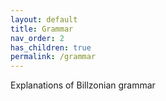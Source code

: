 ```yaml
---
layout: default
title: Grammar
nav_order: 2
has_children: true
permalink: /grammar
---
```


Explanations of Billzonian grammar